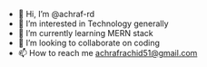 - 👋 Hi, I’m @achraf-rd
- 👀 I’m interested in Technology generally
- 🌱 I’m currently learning MERN stack 
- 💞️ I’m looking to collaborate on coding
- 📫 How to reach me achrafrachid51@gmail.com


<!---
achraf-rd/achraf-rd is a ✨ special ✨ repository because its `README.md` (this file) appears on your GitHub profile.
You can click the Preview link to take a look at your changes.
--->
